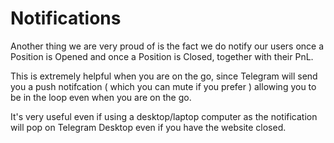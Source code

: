 # Notifications

Another thing we are very proud of is the fact we do notify our users once
a Position is Opened and once a Position is Closed, together with their
PnL.

This is extremely helpful when you are on the go, since Telegram will send you
a push notifcation ( which you can mute if you prefer ) allowing you to be in
the loop even when you are on the go.

It's very useful even if using a desktop/laptop computer as the notification
will pop on Telegram Desktop even if you have the website closed.
